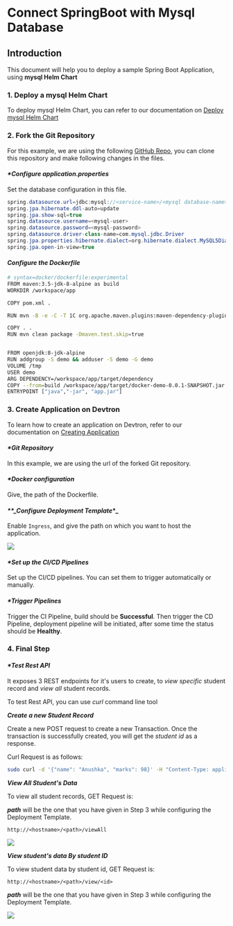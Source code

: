 # Connect SpringBoot with Mysql Database

## Introduction

This document will help you to deploy a sample Spring Boot Application, using **mysql Helm Chart**

### **1. Deploy a mysql Helm Chart**

To deploy mysql Helm Chart, you can refer to our documentation on [Deploy mysql Helm Chart](../deploy-chart/examples/deploying-mysql-helm-chart.md)

### **2. Fork the Git Repository**

For this example, we are using the following [GitHub Repo](https://github.com/devtron-labs/springboot), you can clone this repository and make following changes in the files.

#### _\*Configure application.properties_

Set the database configuration in this file.

```java
spring.datasource.url=jdbc:mysql://<service-name>/<mysql database-name>
spring.jpa.hibernate.ddl-auto=update
spring.jpa.show-sql=true
spring.datasource.username=<mysql-user>
spring.datasource.password=<mysql-password>
spring.datasource.driver-class-name=com.mysql.jdbc.Driver
spring.jpa.properties.hibernate.dialect=org.hibernate.dialect.MySQL5Dialect
spring.jpa.open-in-view=true
```

#### _Configure the Dockerfile_

```bash
# syntax=docker/dockerfile:experimental
FROM maven:3.5-jdk-8-alpine as build
WORKDIR /workspace/app

COPY pom.xml .

RUN mvn -B -e -C -T 1C org.apache.maven.plugins:maven-dependency-plugin:3.0.2:go-offline

COPY . .
RUN mvn clean package -Dmaven.test.skip=true


FROM openjdk:8-jdk-alpine
RUN addgroup -S demo && adduser -S demo -G demo
VOLUME /tmp
USER demo
ARG DEPENDENCY=/workspace/app/target/dependency
COPY --from=build /workspace/app/target/docker-demo-0.0.1-SNAPSHOT.jar app.jar
ENTRYPOINT ["java","-jar", "app.jar"]
```

### **3. Create Application on Devtron**

To learn how to create an application on Devtron, refer to our documentation on [Creating Application](../creating-application/)

#### _\*Git Repository_

In this example, we are using the url of the forked Git repository.

#### _\*Docker configuration_

Give, the path of the Dockerfile.

#### _\*\*\_Configure Deployment Template_\*\_

Enable `Ingress`, and give the path on which you want to host the application.

![](../../.gitbook/assets/three%20%282%29.jpg)

#### _\*Set up the CI/CD Pipelines_

Set up the CI/CD pipelines. You can set them to trigger automatically or manually.

#### _\*Trigger Pipelines_

Trigger the CI Pipeline, build should be **Successful**. Then trigger the CD Pipeline, deployment pipeline will be initiated, after some time the status should be **Healthy**.

### **4. Final Step**

#### _\*Test Rest API_

It exposes 3 REST endpoints for it's users to create, to _view specific_ student record and _view all_ student records.

To test Rest API, you can use _curl_ command line tool

_**Create a new Student Record**_

Create a new POST request to create a new Transaction. Once the transaction is successfully created, you will get the _student id_ as a response.

Curl Request is as follows:

```bash
sudo curl -d '{"name": "Anushka", "marks": 98}' -H "Content-Type: application/json" -X POST http://<hostname>/<path-name>/create
```

_**View All Student's Data**_

To view all student records, GET Request is:

_**path**_ will be the one that you have given in Step 3 while configuring the Deployment Template.

`http://<hostname>/<path>/viewAll`

![](../../.gitbook/assets/use-cases-springboot-view-student-data.jpg)

_**View student's data By student ID**_

To view student data by student id, GET Request is:

`http://<hostname>/<path>/view/<id>`

_**path**_ will be the one that you have given in Step 3 while configuring the Deployment Template.

![](../../.gitbook/assets/use-cases-springboot-view-student-data-with-id%20%282%29.jpg)

